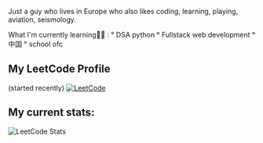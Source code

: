 Just a guy who lives in Europe who also likes coding, learning, playing, aviation, seismology.

What I'm currently learning👨‍🎓 :
° DSA python
° Fullstack web development
° 中国
° school ofc

## My LeetCode Profile
(started recently)
[![LeetCode](https://img.shields.io/badge/LeetCode-000?style=flat&logo=leetcode&logoColor=yellow)](https://leetcode.com/6z8nR1ioxq/)
## My current stats:
![LeetCode Stats](https://leetcode-stats-api.herokuapp.com/Domiko7)
